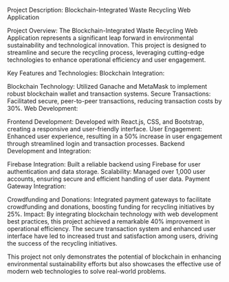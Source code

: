 Project Description: Blockchain-Integrated Waste Recycling Web Application

Project Overview:
The Blockchain-Integrated Waste Recycling Web Application represents a significant leap forward in environmental sustainability and technological innovation. This project is designed to streamline and secure the recycling process, leveraging cutting-edge technologies to enhance operational efficiency and user engagement.

Key Features and Technologies:
Blockchain Integration:

Blockchain Technology: Utilized Ganache and MetaMask to implement robust blockchain wallet and transaction systems.
Secure Transactions: Facilitated secure, peer-to-peer transactions, reducing transaction costs by 30%.
Web Development:

Frontend Development: Developed with React.js, CSS, and Bootstrap, creating a responsive and user-friendly interface.
User Engagement: Enhanced user experience, resulting in a 50% increase in user engagement through streamlined login and transaction processes.
Backend Development and Integration:

Firebase Integration: Built a reliable backend using Firebase for user authentication and data storage.
Scalability: Managed over 1,000 user accounts, ensuring secure and efficient handling of user data.
Payment Gateway Integration:

Crowdfunding and Donations: Integrated payment gateways to facilitate crowdfunding and donations, boosting funding for recycling initiatives by 25%.
Impact:
By integrating blockchain technology with web development best practices, this project achieved a remarkable 40% improvement in operational efficiency. The secure transaction system and enhanced user interface have led to increased trust and satisfaction among users, driving the success of the recycling initiatives.

This project not only demonstrates the potential of blockchain in enhancing environmental sustainability efforts but also showcases the effective use of modern web technologies to solve real-world problems.








